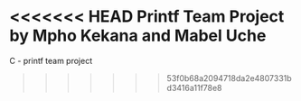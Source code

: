 <<<<<<< HEAD
Printf Team Project by Mpho Kekana and Mabel Uche
=======
C - printf team project
>>>>>>> 53f0b68a2094718da2e4807331bd3416a11f78e8
